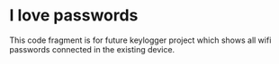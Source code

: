 # I love passwords

This code fragment is for future keylogger project which shows all wifi passwords connected in the existing device. 

